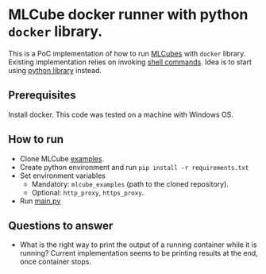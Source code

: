 # MLCube docker runner with python `docker` library.

This is a PoC implementation of how to run [MLCubes](https://github.com/mlcommons/mlcube) with `docker` library. 
Existing implementation relies on invoking [shell commands](https://github.com/mlcommons/mlcube/blob/master/runners/mlcube_docker/mlcube_docker/docker_run.py). 
Idea is to start using [python library](https://github.com/docker/docker-py) instead.

## Prerequisites
Install docker. This code was tested on a machine with Windows OS.

## How to run
- Clone MLCube [examples](https://github.com/mlcommons/mlcube_examples).
- Create python environment and run `pip install -r requirements.txt`
- Set environment variables
  - Mandatory: `mlcube_examples` (path to the cloned repository).
  - Optional: `http_proxy`, `https_proxy`.
- Run [main.py](./main.py)

## Questions to answer
- What is the right way to print the output of a running container while it is running? Current implementation seems
  to be printing results at the end, once container stops.